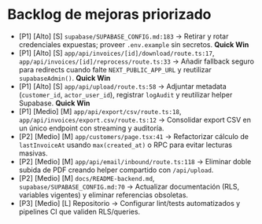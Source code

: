 # Backlog de mejoras priorizado

- [P1] [Alto] [S] `supabase/SUPABASE_CONFIG.md:183` → Retirar y rotar credenciales expuestas; proveer `.env.example` sin secretos. **Quick Win**
- [P1] [Alto] [S] `app/api/invoices/[id]/download/route.ts:17`, `app/api/invoices/[id]/reprocess/route.ts:33` → Añadir fallback seguro para redirects cuando falte `NEXT_PUBLIC_APP_URL` y reutilizar `supabaseAdmin()`. **Quick Win**
- [P1] [Alto] [S] `app/api/upload/route.ts:58` → Adjuntar metadata (`customer_id`, `actor_user_id`), registrar `logAudit` y reutilizar helper Supabase. **Quick Win**
- [P1] [Medio] [M] `app/api/export/csv/route.ts:18`, `app/api/invoices/export.csv/route.ts:12` → Consolidar export CSV en un único endpoint con streaming y auditoría.
- [P2] [Medio] [M] `app/customers/page.tsx:41` → Refactorizar cálculo de `lastInvoiceAt` usando `max(created_at)` o RPC para evitar lecturas masivas.
- [P2] [Medio] [M] `app/api/email/inbound/route.ts:118` → Eliminar doble subida de PDF creando helper compartido con `/api/upload`.
- [P2] [Medio] [M] `docs/README-backend.md`, `supabase/SUPABASE_CONFIG.md:70` → Actualizar documentación (RLS, variables vigentes) y eliminar referencias obsoletas.
- [P3] [Medio] [L] Repositorio → Configurar lint/tests automatizados y pipelines CI que validen RLS/queries.
